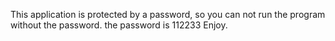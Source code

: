 This application is protected by a password, so you can not run the program without the password.
the password is 112233
Enjoy.
